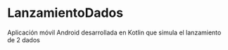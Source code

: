 # LanzamientoDados
Aplicación móvil Android desarrollada en Kotlin que simula el lanzamiento de 2 dados
